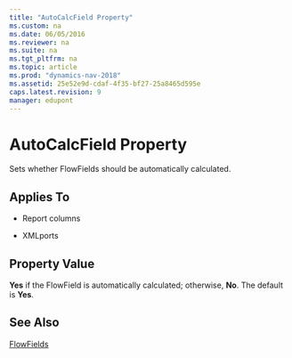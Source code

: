 ```yaml
---
title: "AutoCalcField Property"
ms.custom: na
ms.date: 06/05/2016
ms.reviewer: na
ms.suite: na
ms.tgt_pltfrm: na
ms.topic: article
ms.prod: "dynamics-nav-2018"
ms.assetid: 25e52e9d-cdaf-4f35-bf27-25a8465d595e
caps.latest.revision: 9
manager: edupont
---
```

# AutoCalcField Property
Sets whether FlowFields should be automatically calculated.  
  
## Applies To  
  
-   Report columns  
  
-   XMLports  
  
## Property Value  
 **Yes** if the FlowField is automatically calculated; otherwise, **No**. The default is **Yes**.  
  
## See Also  
 [FlowFields](FlowFields.md)